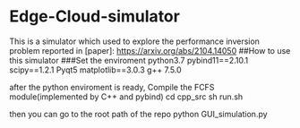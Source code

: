 # Edge-Cloud-simulator
This is a simulator which used to explore the performance inversion problem reported in [paper]: https://arxiv.org/abs/2104.14050
##How to use this simulator
###Set the enviroment
python3.7
pybind11==2.10.1
scipy==1.2.1
Pyqt5
matplotlib==3.0.3
g++ 7.5.0

after the python enviroment is ready, Compile the FCFS module(implemented by C++ and pybind)
cd cpp_src
sh run.sh

then you can go to the root path of the repo
python GUI_simulation.py
